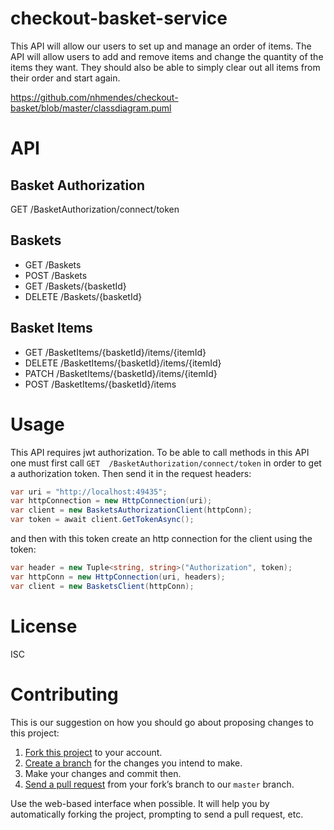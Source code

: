
# checkout-basket-service

This API will allow our users to set up and manage an order of items.
The API will allow users to add and remove items and change the quantity of the items they want.
They should also be able to simply clear out all items from their order and start again.


https://github.com/nhmendes/checkout-basket/blob/master/classdiagram.puml


# API

## Basket Authorization

GET /BasketAuthorization/connect/token

## Baskets
- GET /Baskets
- POST /Baskets
- GET /Baskets/{basketId}
- DELETE /Baskets/{basketId}

## Basket Items
- GET /BasketItems/{basketId}/items/{itemId}
- DELETE /BasketItems/{basketId}/items/{itemId}
- PATCH /BasketItems/{basketId}/items/{itemId}
- POST /BasketItems/{basketId}/items

# Usage

This API requires jwt authorization. To be able to call methods in this API one must first call `GET  /BasketAuthorization/connect/token` in order to get a authorization token. Then send it in the request headers:

```cs
var uri = "http://localhost:49435";
var httpConnection = new HttpConnection(uri);
var client = new BasketsAuthorizationClient(httpConn);
var token = await client.GetTokenAsync();
```

and then with this token create an http connection for the client using the token:

```cs
var header = new Tuple<string, string>("Authorization", token);
var httpConn = new HttpConnection(uri, headers);
var client = new BasketsClient(httpConn);
```

# License
ISC


# Contributing

This is our suggestion on how you should go about proposing changes to this project:

1. [Fork this project][fork] to your account.
2. [Create a branch][branch] for the changes you intend to make.
3. Make your changes and commit then.
4. [Send a pull request][pr] from your fork’s branch to our `master` branch.

Use the web-based interface when possible. It will help you by automatically forking the project, prompting to send a pull request, etc.

[fork]: https://help.github.com/articles/fork-a-repo/
[branch]: https://help.github.com/articles/creating-and-deleting-branches-within-your-repository
[pr]: https://help.github.com/articles/using-pull-requests/
